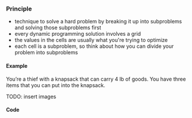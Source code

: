 ### Principle
* technique to solve a hard problem by breaking it up into subproblems and solving those subproblems first
* every dynamic programming solution involves a grid
* the values in the cells are usually what you're trying to optimize 
* each cell is a subproblem, so think about how you can divide your problem into subproblems

#### Example
You’re a thief with a knapsack that can carry 4 lb of goods. You have three items that you can put into the knapsack.

TODO: insert images


#### Code